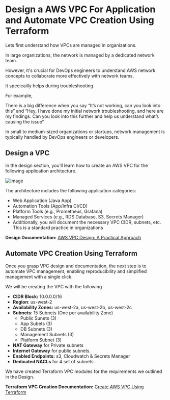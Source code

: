 # Design a AWS VPC For Application and Automate VPC Creation Using Terraform

Lets first understand how VPCs are managed in organizations.

In large organizations, the network is managed by a dedicated network team.

However, it's crucial for DevOps engineers to understand AWS network concepts to collaborate more effectively with network teams. 

It specicailly helps during troubleshooting. 

For example, 

There is a big difference when you say “It’s not working, can you look into this” and “Hey, I have done my initial network troubleshooting, and here are my findings. Can you look into this further and help us understand what’s causing the issue”

In small to medium-sized organizations or startups, network management is typically handled by DevOps engineers or developers.

## Design a VPC

In the design section, you'll learn how to create an AWS VPC for the following application architecture.

![image](https://github.com/techiescamp/devops-projects/assets/106984297/5b855e54-1980-4a00-b2e7-44b689a986cd)

The architecture includes the following application categories:

- Web Application (Java App)
- Automation Tools (App/Infra CI/CD)
- Platform Tools (e.g., Prometheus, Grafana)
- Managed Services (e.g., RDS Database, S3, Secrets Manager)
- Additionally, you will document the necessary VPC CIDR, subnets, etc. This is a standard practice in organizations

**Design Documentation:** [AWS VPC Design: A Practical Approach](https://devopscube.com/aws-vpc-design/)

## Automate VPC Creation Using Terraform

Once you grasp VPC design and documentation, the next step is to automate VPC management, enabling reproducibility and simplified management with a single click.

We will be creating the VPC with the following

- **CIDR Block:** 10.0.0.0/16
- **Region**: us-west-2
- **Availability Zones:** us-west-2a, us-west-2b, us-west-2c
- **Subnets**: 15 Subnets (One per availability Zone)
   - Public Sunets (3)
   - App Subets (3)
   - DB Subnets (3)
   - Management Subnets (3)
   - Platform Subnet (3)
- **NAT Gateway** for Private subnets
- **Internet Gateway** for public subnets.
- **Enabled Endpoints:** s3, Cloudwatch & Secrets Manager
- **Dedicated NACLs** for 4 set of subnets.

We have created Terraform VPC modules for the requirements we outlined in the Design.

**Terraform VPC Creation Documentation:** [Create AWS VPC Using Terraform](https://devopscube.com/terraform-aws-vpc/)








